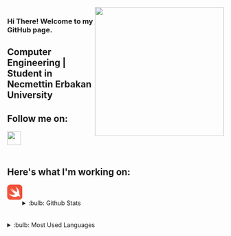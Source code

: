 <img src="https://media.giphy.com/media/L1R1tvI9svkIWwpVYr/giphy.gif" align = "right" width="300" height="300">

### Hi There! Welcome to my GitHub page.
## Computer Engineering | Student in Necmettin Erbakan University
## Follow me on:


[<img height="32" width="32" src="https://unpkg.com/simple-icons@v6/icons/linkedin.svg" />][linkedin]
<br />
<br />
## Here's what I'm working on:
<img src="https://raw.githubusercontent.com/github/explore/f3e22f0dca2be955676bc70d6214b95b13354ee8/topics/swift/swift.png" height="35" width="35" align =left />

<br />
<br />

<details>
<summary>:bulb: Github Stats</summary>
<img src="https://github-readme-stats.vercel.app/api?username=zehranuracik&theme=radical" >
</details>
<br />
<br />
<details>
<summary>:bulb: Most Used Languages</summary>
<img src= "https://github-readme-stats.vercel.app/api/top-langs/?username=zehranuracik&layout=compact" >
</details>

[linkedin]: www.linkedin.com/in/zehranuracik
